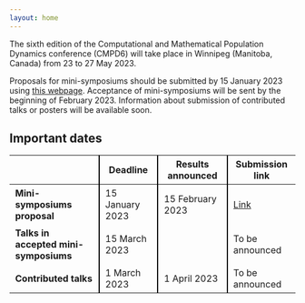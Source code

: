 ```yaml
---
layout: home
---
```


The sixth edition of the Computational and Mathematical Population Dynamics conference (CMPD6) will take place in Winnipeg (Manitoba, Canada) from 23 to 27 May 2023.

Proposals for mini-symposiums should be submitted by 15 January 2023 using [this webpage](https://ubc.ca1.qualtrics.com/jfe/form/SV_ekrrK2MDLYVVYMu). Acceptance of mini-symposiums will be sent by the beginning of February 2023. Information about submission of contributed talks or posters will be available soon.

## Important dates

<style>
    table th + th { border-left:2px solid black; }
    table td + td { border-left:2px solid black; }
    th {padding:5px 10px 5px 10px;}
    td {padding:5px 10px 5px 10px;}
</style>

|   | Deadline | Results announced | Submission link |
|---|----------|-------------------|-----------------|
| **Mini-symposiums proposal** | 15 January 2023 | 15 February 2023 | [Link](https://ubc.ca1.qualtrics.com/jfe/form/SV_ekrrK2MDLYVVYMu) |
| **Talks in accepted mini-symposiums** | 15 March 2023 | | To be announced |
| **Contributed talks** | 1 March 2023 | 1 April 2023 | To be announced |
